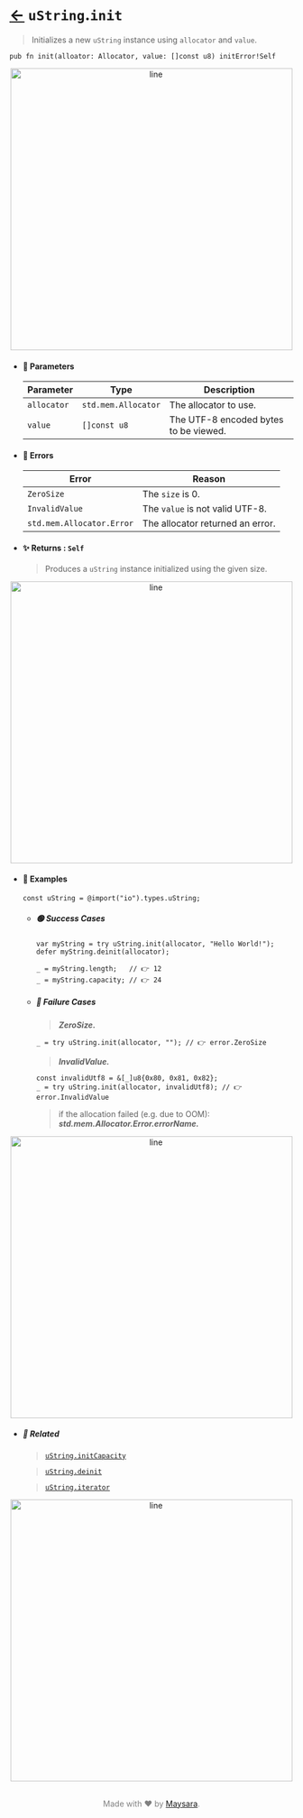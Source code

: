 # [←](../uString.md) `uString`.`init`

> Initializes a new `uString` instance using `allocator` and `value`.

```zig
pub fn init(alloator: Allocator, value: []const u8) initError!Self 
```


<div align="center">
<img src="https://raw.githubusercontent.com/Super-ZIG/io/refs/heads/main/dist/img/md/line.png" alt="line" style="width:500px;"/>
</div>

- #### 🧩 Parameters

    | Parameter   | Type                | Description                           |
    | ----------- | ------------------- | ------------------------------------- |
    | `allocator` | `std.mem.Allocator` | The allocator to use.                 |
    | `value`     | `[]const u8`        | The UTF-8 encoded bytes to be viewed. |

- #### 🚫 Errors
    
    | Error                     | Reason                           |
    | ------------------------- | -------------------------------- |
    | `ZeroSize`                | The `size` is 0.                 |
    | `InvalidValue`            | The `value` is not valid UTF-8.  |
    | `std.mem.Allocator.Error` | The allocator returned an error. |

- #### ✨ Returns : `Self`

    > Produces a `uString` instance initialized using the given size.

<div align="center">
<img src="https://raw.githubusercontent.com/Super-ZIG/io/refs/heads/main/dist/img/md/line.png" alt="line" style="width:500px;"/>
</div>

- #### 🧪 Examples

    ```zig
    const uString = @import("io").types.uString;
    ```

    - ##### 🟢 Success Cases

        ```zig
        var myString = try uString.init(allocator, "Hello World!");
        defer myString.deinit(allocator);

        _ = myString.length;   // 👉 12
        _ = myString.capacity; // 👉 24
        ```

    - ##### 🔴 Failure Cases
        
        > **_ZeroSize._**

        ```zig
        _ = try uString.init(allocator, ""); // 👉 error.ZeroSize
        ```

        > **_InvalidValue._**

        ```zig
        const invalidUtf8 = &[_]u8{0x80, 0x81, 0x82};
        _ = try uString.init(allocator, invalidUtf8); // 👉 error.InvalidValue
        ```

        > if the allocation failed (e.g. due to OOM): **_std.mem.Allocator.Error.errorName._**
        
<div align="center">
<img src="https://raw.githubusercontent.com/Super-ZIG/io/refs/heads/main/dist/img/md/line.png" alt="line" style="width:500px;"/>
</div>

- ##### 🔗 Related

  > [`uString.initCapacity`](./initCapacity.md)

  > [`uString.deinit`](./deinit.md)

  > [`uString.iterator`](./iterator.md)

<div align="center">
<img src="https://raw.githubusercontent.com/Super-ZIG/io/refs/heads/main/dist/img/md/line.png" alt="line" style="width:500px;"/>
</div>

<p align="center" style="color:grey;"><br />Made with ❤️ by <a href="http://github.com/maysara-elshewehy" target="blank">Maysara</a>.</p>